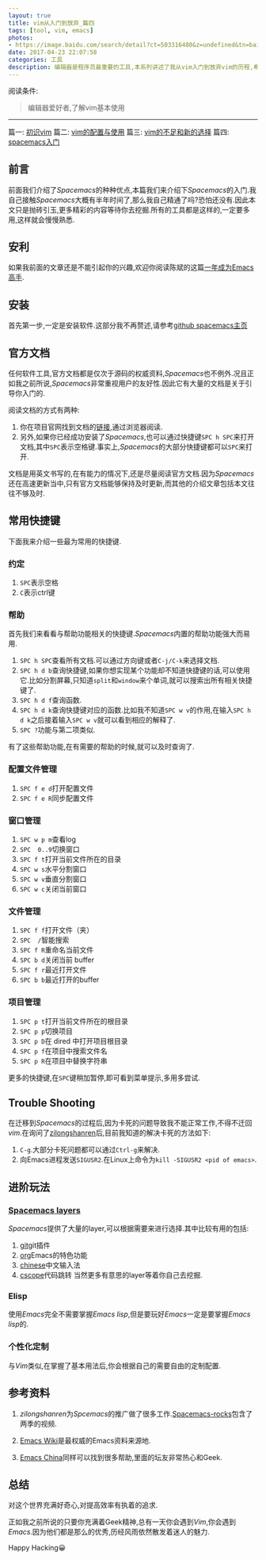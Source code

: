 ```yaml
---
layout: true
title: vim从入门到放弃_篇四
tags: [tool, vim, emacs]
photos:
- https://image.baidu.com/search/detail?ct=503316480&z=undefined&tn=baiduimagedetail&ipn=d&word=uno&step_word=&ie=utf-8&in=&cl=2&lm=-1&st=undefined&cs=538920864,2309338652&os=49820270,3960309523&simid=3366142561,329272032&pn=2&rn=1&di=12854420810&ln=1947&fr=&fmq=1493122504316_R&fm=&ic=undefined&s=undefined&se=&sme=&tab=0&width=undefined&height=undefined&face=undefined&is=0,0&istype=0&ist=&jit=&bdtype=0&spn=0&pi=0&gsm=0&objurl=http%3A%2F%2Fmedia01.gameloft.com%2Fweb_mkt%2Fminisites%2Funo%2Fprehome%2Fimages%2FunoLogo.png&rpstart=0&rpnum=0&adpicid=0&ctd=1493122507044^3_1680X960%1
date: 2017-04-23 22:07:58
categories: 工具
description: 编辑器是程序员最重要的工具,本系列讲述了我从vim入门到放弃vim的历程,希望对其他人有所帮助
---
```


阅读条件:
> 编辑器爱好者,了解vim基本使用

---

篇一: [初识vim](http://yitinglove.cn/blog/2017/03/19/vim_to_emacs_1/)
篇二: [vim的配置与使用](http://yitinglove.cn/blog/2017/03/26/vim_to_emacs_2/)
篇三: [vim的不足和新的选择](http://yitinglove.cn/blog/2017/04/04/vim_to_emacs_3/)
篇四: [spacemacs入门](http://yitinglove.cn/blog/2017/04/23/vim_to_emacs_4/)

<!--more-->



## 前言
前面我们介绍了*Spacemacs*的种种优点,本篇我们来介绍下*Spacemacs*的入门.我自己接触*Spacemacs*大概有半年时间了,那么我自己精通了吗?恐怕还没有.因此本文只是抛砖引玉,更多精彩的内容等待你去挖掘.所有的工具都是这样的,一定要多用,这样就会慢慢熟悉.

## 安利
如果我前面的文章还是不能引起你的兴趣,欢迎你阅读陈斌的这篇[一年成为Emacs高手](http://blog.csdn.net/redguardtoo/article/details/7222501/).

## 安装
首先第一步,一定是安装软件.这部分我不再赘述,请参考[github spacemacs主页](https://github.com/syl20bnr/spacemacs)

## 官方文档
任何软件工具,官方文档都是仅次于源码的权威资料,*Spacemacs*也不例外.况且正如我之前所说,*Spacemacs*非常重视用户的友好性.因此它有大量的文档是关于引导你入门的.

阅读文档的方式有两种:
1. 你在项目官网找到文档的[链接](http://spacemacs.org/),通过浏览器阅读.
2. 另外,如果你已经成功安装了*Spacemacs*,也可以通过快捷键`SPC h SPC`来打开文档,其中`SPC`表示空格键.事实上,*Spacemacs*的大部分快捷键都可以`SPC`来打开.

文档是用英文书写的,在有能力的情况下,还是尽量阅读官方文档.因为*Spacemacs*还在高速更新当中,只有官方文档能够保持及时更新,而其他的介绍文章包括本文往往不够及时.

## 常用快捷键
下面我来介绍一些最为常用的快捷键.
### 约定
1. `SPC`表示空格
2. `C`表示ctrl键

### 帮助
首先我们来看看与帮助功能相关的快捷键.*Spacemacs*内置的帮助功能强大而易用.
1. `SPC h SPC`查看所有文档.可以通过方向键或者`C-j/C-k`来选择文档.
2. `SPC h d b`查询快捷键,如果你想实现某个功能却不知道快捷键的话,可以使用它.比如分割屏幕,只知道`split`和`window`来个单词,就可以搜索出所有相关快捷键了.
3. `SPC h d f`查询函数.
4. `SPC h d k`查询快捷键对应的函数.比如我不知道`SPC w v`的作用,在输入`SPC h d k`之后接着输入`SPC w v`就可以看到相应的解释了.
5. `SPC ?`功能与第二项类似.

有了这些帮助功能,在有需要的帮助的时候,就可以及时查询了.
### 配置文件管理
1. `SPC f e d`打开配置文件
2. `SPC f e R`同步配置文件

### 窗口管理
1. `SPC w p m`查看log
2. `SPC  0..9`切换窗口
3. `SPC f t`打开当前文件所在的目录
4. `SPC w s`水平分割窗口
5. `SPC w v`垂直分割窗口
6. `SPC w c`关闭当前窗口

### 文件管理
1. `SPC f f`打开文件（夹）
2. `SPC  /`智能搜索
3. `SPC f R`重命名当前文件
4. `SPC b d`关闭当前 buffer
5. `SPC f r`最近打开文件
6. `SPC b b`最近打开的buffer

### 项目管理
1. `SPC p t`打开当前文件所在的根目录
2. `SPC p p`切换项目
3. `SPC p D`在 dired 中打开项目根目录
4. `SPC p f`在项目中搜索文件名
5. `SPC p R`在项目中替换字符串

更多的快捷键,在`SPC`键稍加暂停,即可看到菜单提示,多用多尝试.
## Trouble Shooting
在迁移到*Spacemacs*的过程后,因为卡死的问题导致我不能正常工作,不得不迁回*vim*.在询问了[zilongshanren](https://github.com/zilongshanren)后,目前我知道的解决卡死的方法如下:
1. `C-g`.大部分卡死问题都可以通过`Ctrl-g`来解决.
2. 向Emacs进程发送`SIGUSR2`.在Linux上命令为`kill -SIGUSR2 <pid of emacs>`.

## 进阶玩法
### [Spacemacs layers](https://github.com/syl20bnr/spacemacs/tree/master/layers)
*Spacemacs*提供了大量的layer,可以根据需要来进行选择.其中比较有用的包括:
1. [git](https://github.com/syl20bnr/spacemacs/tree/master/layers/%2Bsource-control/git)git插件
2. [org](https://github.com/syl20bnr/spacemacs/blob/master/layers/%2Bemacs/org/README.org)Emacs的特色功能
3. [chinese](https://github.com/syl20bnr/spacemacs/blob/master/layers/%2Bintl/chinese/README.org)中文输入法
4. [cscope](https://github.com/syl20bnr/spacemacs/blob/master/layers/%2Btags/cscope/README.org)代码跳转
当然更多有意思的layer等着你自己去挖掘.

### Elisp
使用*Emacs*完全不需要掌握*Emacs lisp*,但是要玩好*Emacs*一定是要掌握*Emacs lisp*的.

### 个性化定制
与*Vim*类似,在掌握了基本用法后,你会根据自己的需要自由的定制配置.

## 参考资料
1. *zilongshanren*为*Spcemacs*的推广做了很多工作.[Spacemacs-rocks](https://github.com/emacs-china/Spacemacs-rocks)包含了两季的视频.

2. [Emacs Wiki](https://www.emacswiki.org/emacs/EmacsWiki)是最权威的Emacs资料来源地.

3. [Emacs China](https://emacs-china.org/)同样可以找到很多帮助,里面的坛友非常热心和Geek.

## 总结
对这个世界充满好奇心,对提高效率有执着的追求.

正如我之前所说的只要你充满着Geek精神,总有一天你会遇到*Vim*,你会遇到*Emacs*.因为他们都是那么的优秀,历经风雨依然散发着迷人的魅力.

Happy Hacking:grinning:
